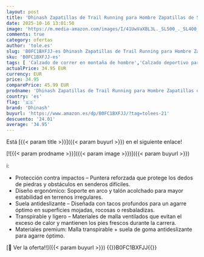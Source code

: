 ```yaml
---
layout: post
title: 'Dhinash Zapatillas de Trail Running para Hombre Zapatillas de Senderismo Zapatos de Trekking Tenis Zapatos de Senderismo Calzado de Correr en Montaña al Aire Libre Rojo Negro Talla 47'
date: 2025-10-16 13:01:50
image: 'https://m.media-amazon.com/images/I/41UwVaXBL3L._SL500_._SL400_.jpg'
comments: true
category: ofertas
author: 'tole.es'
slug: 'B0FC1BXFJJ-es Dhinash Zapatillas de Trail Running para Hombre Zapatillas...'
sku: 'B0FC1BXFJJ-es'
tags: [ 'Calzado de correr en montaña de hombre','Calzado deportivo para hombre','Calzados de running para hombre','Moda','Moda Hombre','Zapatillas deportivas y de moda para hombre','Zapatos para hombre','dhinash','zapatos','🇪🇸', ]
actualPrice: 34.95 EUR
currency: EUR
price: 34.95
comparePrice: 45.99 EUR
prodname: 'Dhinash Zapatillas de Trail Running para Hombre Zapatillas de Senderismo Zapatos de Trekking Tenis Zapatos de Senderismo Calzado de Correr en Montaña al Aire Libre Rojo Negro Talla 47'
country: 'es'
flag: '🇪🇸'
brand: 'Dhinash'
buyurl: 'https://www.amazon.es/dp/B0FC1BXFJJ/?tag=tolees-21'
descuento: '24.01'
average: '34.95'
---
```


Está [{{< param title >}}]({{< param buyurl >}}) en el siguiente enlace!

[![{{< param prodname >}}]({{< param image >}})]({{< param buyurl >}})

ℹ️:

- Protección contra impactos – Puntera reforzada que protege los dedos de piedras y obstáculos en senderos difíciles.
- Diseño ergonómico: Soporte en arco y talón acolchado para mayor estabilidad en terrenos irregulares.
- Suela antideslizante – Diseñada con tacos profundos para un agarre óptimo en superficies mojadas, rocosas o resbaladizas.
- Transpirable y ligero – Materiales de malla ventilados que evitan el exceso de calor y mantienen los pies frescos durante la carrera.
- Materiales premium: Malla transpirable + suela de goma antideslizante para agarre óptimo.

[🛒 Ver la oferta!!]({{< param buyurl >}})
{{<world>}}B0FC1BXFJJ{{</world>}}
